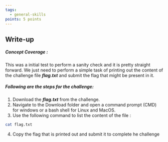 ```yaml
---
tags:
  - general-skills
points: 5 points
---
```


## Write-up

##### Concept Coverage :
This was a initial test to perform a sanity check and it is pretty straight forward. We just need to perform a simple task of printing out the content of the challenge file ***flag.txt*** and submit the flag that might be present in it. 

##### Following are the steps for the challenge: 
1. Download the ***flag.txt*** from the challenge.
2. Navigate to the Download folder and open a command prompt (CMD) for windows or a bash shell for Linux and MacOS.
3. Use the following command to list the content of the file : 
```bash
cat flag.txt
```
4. Copy the flag that is printed out and submit it to complete he challenge

